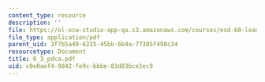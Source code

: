 ```yaml
---
content_type: resource
description: ''
file: https://ol-ocw-studio-app-qa.s3.amazonaws.com/courses/esd-60-lean-six-sigma-processes-summer-2004/c0e0aef49842fe9cbbbe83d83bce1ec9_6_3_pdca.pdf
file_type: application/pdf
parent_uid: 3f7b5a49-6215-45bb-6b4a-77385f498c34
resourcetype: Document
title: 6_3_pdca.pdf
uid: c0e0aef4-9842-fe9c-bbbe-83d83bce1ec9
---
```

